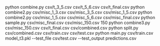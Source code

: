 python combine.py csv/t_3_5.csv csv/t_5_6.csv csv/t_final.csv
python combine2.py csv/misc_1_3.csv csv/misc_3_5.csv csv/misc_1_5.csv
python combine2.py csv/misc_1_5.csv csv/misc_5_6.csv csv/misc_final.csv
python sample.py csv/misc_final.csv csv/misc_150.csv 150
python combine3.py csv/misc_150.csv csv/t_final.csv csv/combined.csv
python split.py csv/combined.csv csv/train.csv csv/test.csv
python main.py csv/train.csv model_t3.pkl --test_file csv/test.csv --test_output predictions.csv
